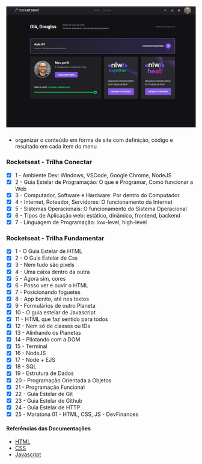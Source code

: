 <h1 align="center">
    <img alt="Rocketseat Discover" src=".github/rocketseat.jpg" />	
</h1>

- organizar o conteúdo em forma de site com definição, código e resultado em cada item do menu

### Rocketseat - Trilha Conectar
- [x] 1 - Ambiente Dev: Windows, VSCode, Google Chrome, NodeJS
- [x] 2 - Guia Estelar de Programação: O que é Programar, Como funcionar a Web
- [x] 3 - Computador, Software e Hardware: Por dentro do Computador
- [x] 4 - Internet, Roteador, Servidores: O funcionamento da Internet
- [x] 5 - Sistemas Operacionais: O funcionamento do Sistema Operacional
- [x] 6 - Tipos de Aplicação web: estático, dinâmico, frontend, backend
- [x] 7 - Linguagem de Programação: low-level, high-level

### Rocketseat - Trilha Fundamentar 
- [x] 1 - O Guia Estelar de HTML 
- [x] 2 - O Guia Estelar de Css 
- [x] 3 - Nem tudo são pixels
- [x] 4 - Uma caixa dentro da outra
- [x] 5 - Agora sim, cores
- [x] 6 - Posso ver e ouvir o HTML
- [x] 7 - Posicionando foguetes
- [x] 8 - App bonito, até nos textos
- [x] 9 - Formulários de outro Planeta
- [x] 10 - O guia estelar de Javascript 
- [x] 11 - HTML que faz sentido para todos
- [x] 12 - Nem só de classes ou IDs 
- [x] 13 - Alinhando os Planetas
- [x] 14 - Pilotando com a DOM
- [x] 15 - Terminal
- [x] 16 - NodeJS
- [x] 17 - Node + EJS
- [x] 18 - SQL
- [x] 19 - Estrutura de Dados
- [x] 20 - Programação Orientada a Objetos 
- [x] 21 - Programação Funcional
- [x] 22 - Guia Estelar de Git
- [x] 23 - Guia Estelar de Github
- [x] 24 - Guia Estelar de HTTP
- [x] 25 - Maratona 01 - HTML, CSS, JS - DevFinances

#### Referências das Documentações

- [HTML](https://developer.mozilla.org/en-US/docs/Web/HTML)
- [CSS](https://developer.mozilla.org/en-US/docs/Web/CSS)
- [Javascript](https://developer.mozilla.org/en-US/docs/Web/JavaScript) 
